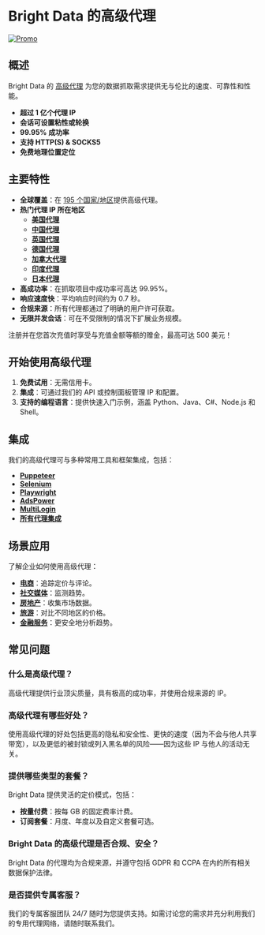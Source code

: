# Bright Data 的高级代理
[![Promo](https://github.com/bright-cn/LinkedIn-Scraper/blob/main/Proxies%20and%20scrapers%20GitHub%20bonus%20banner.png)](https://www.bright.cn/solutions/premium-proxy)

## 概述
Bright Data 的 [高级代理](https://www.bright.cn/solutions/premium-proxy) 为您的数据抓取需求提供无与伦比的速度、可靠性和性能。
- **超过 1 亿个代理 IP**
- **会话可设置粘性或轮换**
- **99.95% 成功率**
- **支持 HTTP(S) & SOCKS5**
- **免费地理位置定位**

## 主要特性
- **全球覆盖**：在 [195 个国家/地区](https://www.bright.cn/locations)提供高级代理。
- **热门代理 IP 所在地区**
    - [**美国代理**](https://www.bright.cn/locations/united-states)
    - [**中国代理**](https://www.bright.cn/locations/cn)
    - [**英国代理**](https://www.bright.cn/locations/gb)
    - [**德国代理**](https://www.bright.cn/locations/de)
    - [**加拿大代理**](https://www.bright.cn/locations/ca)
    - [**印度代理**](https://www.bright.cn/locations/in)
    - [**日本代理**](https://www.bright.cn/locations/jp)
- **高成功率**：在抓取项目中成功率可高达 99.95%。
- **响应速度快**：平均响应时间约为 0.7 秒。
- **合规来源**：所有代理都通过了明确的用户许可获取。
- **无限并发会话**：可在不受限制的情况下扩展业务规模。

注册并在您首次充值时享受与充值金额等额的赠金，最高可达 500 美元！

## 开始使用高级代理
1. **免费试用**：无需信用卡。
2. **集成**：可通过我们的 API 或控制面板管理 IP 和配置。
3. **支持的编程语言**：提供快速入门示例，涵盖 Python、Java、C#、Node.js 和 Shell。

## 集成
我们的高级代理可与多种常用工具和框架集成，包括：
- [**Puppeteer**](https://www.bright.cn/integration/puppeteer)
- [**Selenium**](https://www.bright.cn/integration/selenium)
- [**Playwright**](https://www.bright.cn/integration/playwright)
- [**AdsPower**](https://www.bright.cn/integration/adspower)
- [**MultiLogin**](https://www.bright.cn/integration/multilogin)
- [**所有代理集成**](https://www.bright.cn/integration)

## 场景应用
了解企业如何使用高级代理：
- [**电商**](https://www.bright.cn/use-cases/ecommerce)：追踪定价与评论。
- [**社交媒体**](https://www.bright.cn/use-cases/social-media-for-marketing)：监测趋势。
- [**房地产**](https://www.bright.cn/use-cases/real-estate)：收集市场数据。
- [**旅游**](https://www.bright.cn/use-cases/travel)：对比不同地区的价格。
- [**金融服务**](https://www.bright.cn/use-cases/financial)：更安全地分析趋势。

## 常见问题
### 什么是高级代理？
高级代理提供行业顶尖质量，具有极高的成功率，并使用合规来源的 IP。

### 高级代理有哪些好处？
使用高级代理的好处包括更高的隐私和安全性、更快的速度（因为不会与他人共享带宽），以及更低的被封锁或列入黑名单的风险——因为这些 IP 与他人的活动无关。

### 提供哪些类型的套餐？
Bright Data 提供灵活的定价模式，包括：
- **按量付费**：按每 GB 的固定费率计费。
- **订阅套餐**：月度、年度以及自定义套餐可选。

### Bright Data 的高级代理是否合规、安全？
Bright Data 的代理均为合规来源，并遵守包括 GDPR 和 CCPA 在内的所有相关数据保护法律。

### 是否提供专属客服？
我们的专属客服团队 24/7 随时为您提供支持。如需讨论您的需求并充分利用我们的专用代理网络，请随时联系我们。
